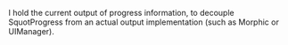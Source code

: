I hold the current output of progress information, to decouple SquotProgress from an actual output implementation (such as Morphic or UIManager).